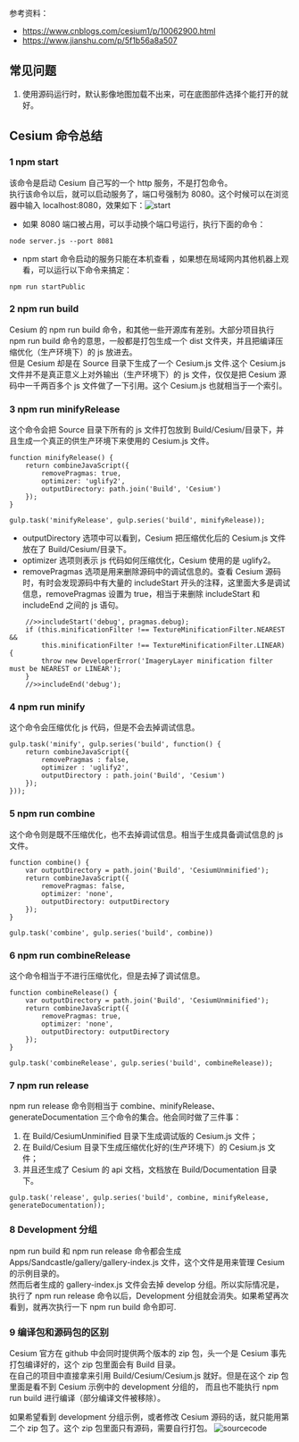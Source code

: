 参考资料：
- https://www.cnblogs.com/cesium1/p/10062900.html
- https://www.jianshu.com/p/5f1b56a8a507

## 常见问题

1.  使用源码运行时，默认影像地图加载不出来，可在底图部件选择个能打开的就好。

## Cesium 命令总结

### 1 npm start

该命令是启动 Cesium 自己写的一个 http 服务，不是打包命令。  
执行该命令以后，就可以启动服务了，端口号强制为 8080。这个时候可以在浏览器中输入 localhost:8080，效果如下：![start](./start.jpeg)

- 如果 8080 端口被占用，可以手动换个端口号运行，执行下面的命令：

```
node server.js --port 8081
```

- npm start 命令启动的服务只能在本机查看 ，如果想在局域网内其他机器上观看，可以运行以下命令来搞定：

```
npm run startPublic
```

### 2 npm run build

Cesium 的 npm run build 命令，和其他一些开源库有差别。大部分项目执行 npm run build 命令的意思，一般都是打包生成一个 dist 文件夹，并且把编译压缩优化（生产环境下）的 js 放进去。  
但是 Cesium 却是在 Source 目录下生成了一个 Cesium.js 文件.这个 Cesium.js 文件并不是真正意义上对外输出（生产环境下）的 js 文件，仅仅是把 Cesium 源码中一千两百多个 js 文件做了一下引用。这个 Cesium.js 也就相当于一个索引。

### 3 npm run minifyRelease

这个命令会把 Source 目录下所有的 js 文件打包放到 Build/Cesium/目录下，并且生成一个真正的供生产环境下来使用的 Cesium.js 文件。

```
function minifyRelease() {
    return combineJavaScript({
        removePragmas: true,
        optimizer: 'uglify2',
        outputDirectory: path.join('Build', 'Cesium')
    });
}

gulp.task('minifyRelease', gulp.series('build', minifyRelease));

```

- outputDirectory 选项中可以看到，Cesium 把压缩优化后的 Cesium.js 文件放在了 Build/Cesium/目录下。
- optimizer 选项则表示 js 代码如何压缩优化，Cesium 使用的是 uglify2。
- removePragmas 选项是用来删除源码中的调试信息的。查看 Cesium 源码时，有时会发现源码中有大量的 includeStart 开头的注释，这里面大多是调试信息，removePragmas 设置为 true，相当于来删除 includeStart 和 includeEnd 之间的 js 语句。

```
    //>>includeStart('debug', pragmas.debug);
    if (this.minificationFilter !== TextureMinificationFilter.NEAREST &&
        this.minificationFilter !== TextureMinificationFilter.LINEAR) {
        throw new DeveloperError('ImageryLayer minification filter must be NEAREST or LINEAR');
    }
    //>>includeEnd('debug');
```

### 4 npm run minify

这个命令会压缩优化 js 代码，但是不会去掉调试信息。

```
gulp.task('minify', gulp.series('build', function() {
    return combineJavaScript({
        removePragmas : false,
        optimizer : 'uglify2',
        outputDirectory : path.join('Build', 'Cesium')
    });
}));
```

### 5 npm run combine

这个命令则是既不压缩优化，也不去掉调试信息。相当于生成具备调试信息的 js 文件。

```
function combine() {
    var outputDirectory = path.join('Build', 'CesiumUnminified');
    return combineJavaScript({
        removePragmas: false,
        optimizer: 'none',
        outputDirectory: outputDirectory
    });
}

gulp.task('combine', gulp.series('build', combine))
```

### 6 npm run combineRelease

这个命令相当于不进行压缩优化，但是去掉了调试信息。

```
function combineRelease() {
    var outputDirectory = path.join('Build', 'CesiumUnminified');
    return combineJavaScript({
        removePragmas: true,
        optimizer: 'none',
        outputDirectory: outputDirectory
    });
}

gulp.task('combineRelease', gulp.series('build', combineRelease));
```

### 7 npm run release

npm run release 命令则相当于 combine、minifyRelease、generateDocumentation 三个命令的集合。他会同时做了三件事：

1. 在 Build/CesiumUnminified 目录下生成调试版的 Cesium.js 文件；
2. 在 Build/Cesium 目录下生成压缩优化好的(生产环境下）的 Cesium.js 文件；
3. 并且还生成了 Cesium 的 api 文档，文档放在 Build/Documentation 目录下。

```
gulp.task('release', gulp.series('build', combine, minifyRelease, generateDocumentation));
```

### 8 Development 分组

npm run build 和 npm run release 命令都会生成 Apps/Sandcastle/gallery/gallery-index.js 文件，这个文件是用来管理 Cesium 的示例目录的。  
然而后者生成的 gallery-index.js 文件会去掉 develop 分组。所以实际情况是，执行了 npm run release 命令以后，Development 分组就会消失。如果希望再次看到，就再次执行一下 npm run build 命令即可.

### 9 编译包和源码包的区别

Cesium 官方在 github 中会同时提供两个版本的 zip 包，头一个是 Cesium 事先打包编译好的，这个 zip 包里面会有 Build 目录。  
在自己的项目中直接拿来引用 Build/Cesium/Cesium.js 就好。但是在这个 zip 包里面是看不到 Cesium 示例中的 development 分组的， 而且也不能执行 npm run build 进行编译（部分编译文件被移除）。

如果希望看到 development 分组示例，或者修改 Cesium 源码的话，就只能用第二个 zip 包了。这个 zip 包里面只有源码，需要自行打包。
![sourcecode](./sourcecode.jpg)
